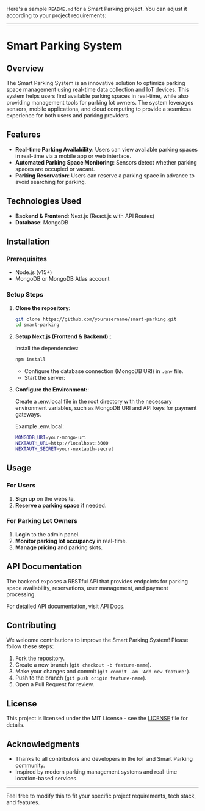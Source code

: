 Here's a sample `README.md` for a Smart Parking project. You can adjust it according to your project requirements:

---

# Smart Parking System

## Overview

The Smart Parking System is an innovative solution to optimize parking space management using real-time data collection and IoT devices. This system helps users find available parking spaces in real-time, while also providing management tools for parking lot owners. The system leverages sensors, mobile applications, and cloud computing to provide a seamless experience for both users and parking providers.

## Features

* **Real-time Parking Availability**: Users can view available parking spaces in real-time via a mobile app or web interface.
* **Automated Parking Space Monitoring**: Sensors detect whether parking spaces are occupied or vacant.
* **Parking Reservation**: Users can reserve a parking space in advance to avoid searching for parking.

## Technologies Used

* **Backend & Frontend**: Next.js (React.js with API Routes)
* **Database**: MongoDB

## Installation

### Prerequisites

* Node.js (v15+)
* MongoDB or MongoDB Atlas account

### Setup Steps

1. **Clone the repository**:

   ```bash
   git clone https://github.com/yourusername/smart-parking.git
   cd smart-parking
   ```

2. **Setup Next.js (Frontend & Backend):**:

   Install the dependencies:

   ```bash
   npm install
   ```

   * Configure the database connection (MongoDB URI) in `.env` file.
   * Start the server:
3. **Configure the Environment:**:

    Create a .env.local file in the root directory with the necessary environment variables, such as MongoDB URI and API keys for payment gateways.

    Example .env.local:
    ```bash
    MONGODB_URI=your-mongo-uri
    NEXTAUTH_URL=http://localhost:3000
    NEXTAUTH_SECRET=your-nextauth-secret
    ```
     
   

## Usage

### For Users

1. **Sign up** on the website.
2. **Reserve a parking space** if needed.

### For Parking Lot Owners

1. **Login** to the admin panel.
2. **Monitor parking lot occupancy** in real-time.
3. **Manage pricing** and parking slots.

## API Documentation

The backend exposes a RESTful API that provides endpoints for parking space availability, reservations, user management, and payment processing.

For detailed API documentation, visit [API Docs](./docs/api.md).

## Contributing

We welcome contributions to improve the Smart Parking System! Please follow these steps:

1. Fork the repository.
2. Create a new branch (`git checkout -b feature-name`).
3. Make your changes and commit (`git commit -am 'Add new feature'`).
4. Push to the branch (`git push origin feature-name`).
5. Open a Pull Request for review.

## License

This project is licensed under the MIT License - see the [LICENSE](./LICENSE) file for details.

## Acknowledgments

* Thanks to all contributors and developers in the IoT and Smart Parking community.
* Inspired by modern parking management systems and real-time location-based services.

---

Feel free to modify this to fit your specific project requirements, tech stack, and features.
